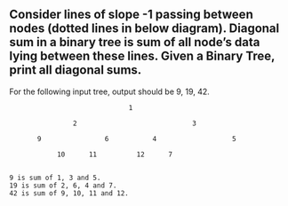 ## Consider lines of slope -1 passing between nodes (dotted lines in below diagram). Diagonal sum in a binary tree is sum of all node’s data lying between these lines. Given a Binary Tree, print all diagonal sums.

For the following input tree, output should be 9, 19, 42.

```
                              1
                              
                2                             3
                
       9                6           4                   5
       
            10      11          12      7
            
            
9 is sum of 1, 3 and 5.
19 is sum of 2, 6, 4 and 7.
42 is sum of 9, 10, 11 and 12.
```
